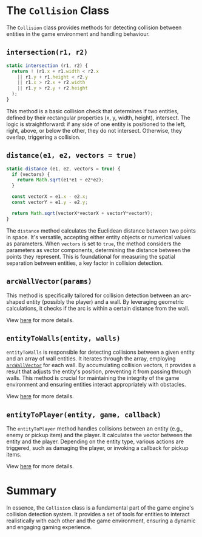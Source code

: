 # The `Collision` Class

The `Collision` class provides methods for detecting collision between entities in the game environment and handling behaviour.

## `intersection(r1, r2)`

```js
static intersection (r1, r2) {
  return ! (r1.x + r1.width < r2.x
    || r1.y + r1.height < r2.y
    || r1.x > r2.x + r2.width
    || r1.y > r2.y + r2.height
  );
}
```

This method is a basic collision check that determines if two entities, defined by their rectangular properties (x, y, width, height), intersect. The logic is straightforward: if any side of one entity is positioned to the left, right, above, or below the other, they do not intersect. Otherwise, they overlap, triggering a collision.

## `distance(e1, e2, vectors = true)`

```js
static distance (e1, e2, vectors = true) {
  if (vectors) {
    return Math.sqrt(e1*e1 + e2*e2);
  }

  const vectorX = e1.x - e2.x;
  const vectorY = e1.y - e2.y;

  return Math.sqrt(vectorX*vectorX + vectorY*vectorY);
}
```

The `distance` method calculates the Euclidean distance between two points in space. It's versatile, accepting either entity objects or numerical values as parameters. When `vectors` is set to `true`, the method considers the parameters as vector components, determining the distance between the points they represent. This is foundational for measuring the spatial separation between entities, a key factor in collision detection.

## `arcWallVector(params)`

This method is specifically tailored for collision detection between an arc-shaped entity (possibly the player) and a wall. By leveraging geometric calculations, it checks if the arc is within a certain distance from the wall.

View [here](arc-wall-vector.md) for more details.

## `entityToWalls(entity, walls)`

`entityToWalls` is responsible for detecting collisions between a given entity and an array of wall entities. It iterates through the array, employing [`arcWallVector`](arc-wall-vector.md) for each wall. By accumulating collision vectors, it provides a result that adjusts the entity's position, preventing it from passing through walls. This method is crucial for maintaining the integrity of the game environment and ensuring entities interact appropriately with obstacles.

View [here](entity-to-walls.md) for more details.

## `entityToPlayer(entity, game, callback)`

The `entityToPlayer` method handles collisions between an entity (e.g., enemy or pickup item) and the player. It calculates the vector between the entity and the player. Depending on the entity type, various actions are triggered, such as damaging the player, or invoking a callback for pickup items.

View [here](entity-to-player.md) for more details.

# Summary
In essence, the `Collision` class is a fundamental part of the game engine's collision detection system. It provides a set of tools for entities to interact realistically with each other and the game environment, ensuring a dynamic and engaging gaming experience.